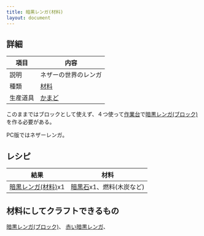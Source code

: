 ```yaml
---
title: 暗黒レンガ(材料)
layout: document
---
```

## 詳細

|項目|内容|
|---|---|
|説明|ネザーの世界のレンガ|
|種類|[材料](材料)|
|生産道具|[かまど](かまど)|

このままではブロックとして使えず、４つ使って[作業台](作業台)で[暗黒レンガ(ブロック)](暗黒レンガ(ブロック))を作る必要がある。

PC版ではネザーレンガ。

## レシピ

|結果|材料|
|---|---|
|[暗黒レンガ(材料)](暗黒レンガ(材料))x1|[暗黒石](暗黒石)x1、燃料(木炭など)|

## 材料にしてクラフトできるもの

[暗黒レンガ(ブロック)](暗黒レンガ(ブロック))、
[赤い暗黒レンガ](赤い暗黒レンガ)、
